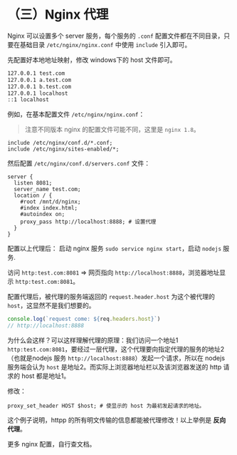 # （三）Nginx 代理

Nginx 可以设置多个 server 服务，每个服务的 `.conf` 配置文件都在不同目录，只要在基础目录 `/etc/nginx/nginx.conf` 中使用 `include` 引入即可。

先配置好本地地址映射，修改 windows下的 host 文件即可。

```txt
127.0.0.1 test.com
127.0.0.1 a.test.com
127.0.0.1 b.test.com
127.0.0.1 localhost
::1 localhost
```

例如，在基本配置文件 `/etc/nginx/nginx.conf`：

> 注意不同版本 nginx 的配置文件可能不同，这里是 `nginx 1.8`。


```nginx
include /etc/nginx/conf.d/*.conf;
include /etc/nginx/sites-enabled/*;
```

然后配置 `/etc/nginx/conf.d/servers.conf` 文件：

```nginx
server {
  listen 8081;
  server_name test.com;
  location / {
    #root /mnt/d/nginx;
    #index index.html;
    #autoindex on;
    proxy_pass http://localhost:8888; # 设置代理
  }
}
```

配置以上代理后：
启动 nginx 服务 `sudo service nginx start`，启动 `nodejs` 服务.

访问 `http:test.com:8081` => 网页指向 `http://localhost:8888`，浏览器地址显示 `http:test.com:8081`。

配置代理后，被代理的服务端返回的 `request.header.host` 为这个被代理的 `host`，这显然不是我们想要的。

```js
console.log(`request come: ${req.headers.host}`)
// http://localhost:8888
```

为什么会这样？可以这样理解代理的原理：我们访问一个地址1 `http:test.com:8081`，要经过一层代理，这个代理要向指定代理的服务的地址2（也就是nodejs 服务 `http://localhost:8888`）发起一个请求，所以在 nodejs 服务端会认为 `host` 是地址2。而实际上浏览器地址栏以及该浏览器发送的 http 请求的 host 都是地址1。

修改：
```nginx
proxy_set_header HOST $host; # 使显示的 host 为最初发起请求的地址。
```

这个例子说明，httpp 的所有明文传输的信息都能被代理修改！以上举例是 **反向代理**。

更多 nginx 配置，自行查文档。